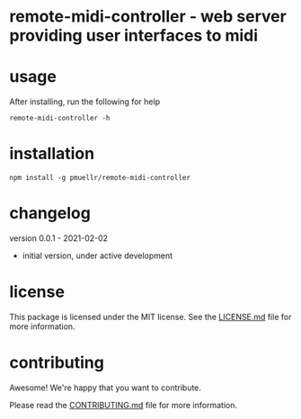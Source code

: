 remote-midi-controller - web server providing user interfaces to midi
================================================================================


usage
================================================================================

After installing, run the following for help

    remote-midi-controller -h


installation
================================================================================

    npm install -g pmuellr/remote-midi-controller


changelog
================================================================================

version 0.0.1 - 2021-02-02

- initial version, under active development


license
================================================================================

This package is licensed under the MIT license.  See the [LICENSE.md][] file
for more information.


contributing
================================================================================

Awesome!  We're happy that you want to contribute.

Please read the [CONTRIBUTING.md][] file for more information.


[LICENSE.md]: LICENSE.md
[CONTRIBUTING.md]: CONTRIBUTING.md
[CHANGELOG.md]: CHANGELOG.md